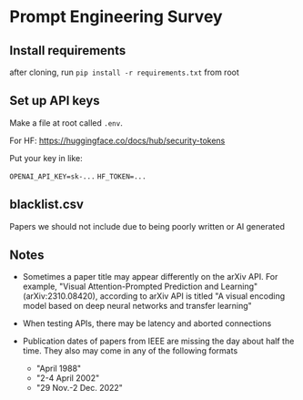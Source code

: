 # Prompt Engineering Survey

## Install requirements

after cloning, run `pip install -r requirements.txt` from root

## Set up API keys

Make a file at root called `.env`.

For HF: https://huggingface.co/docs/hub/security-tokens

Put your key in like:

`OPENAI_API_KEY=sk-...`
`HF_TOKEN=...`

## blacklist.csv

Papers we should not include due to being poorly written or AI generated



## Notes

- Sometimes a paper title may appear differently on the arXiv API. For example, "Visual Attention-Prompted Prediction and Learning" (arXiv:2310.08420), according to arXiv API is titled "A visual encoding model based on deep neural networks and transfer learning"

- When testing APIs, there may be latency and aborted connections

- Publication dates of papers from IEEE are missing the day about half the time. They also may come in any of the following formats
    - "April 1988"
    - "2-4 April 2002"
    - "29 Nov.-2 Dec. 2022"